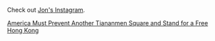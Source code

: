 Check out [Jon's Instagram](https://instagram.com/still_too_savage_for_statists).

[America Must Prevent Another Tiananmen Square and Stand for a Free Hong Kong](https://www.nationalreview.com/2019/08/america-must-prevent-another-tiananmen-square-and-stand-for-a-free-hong-kong/)
